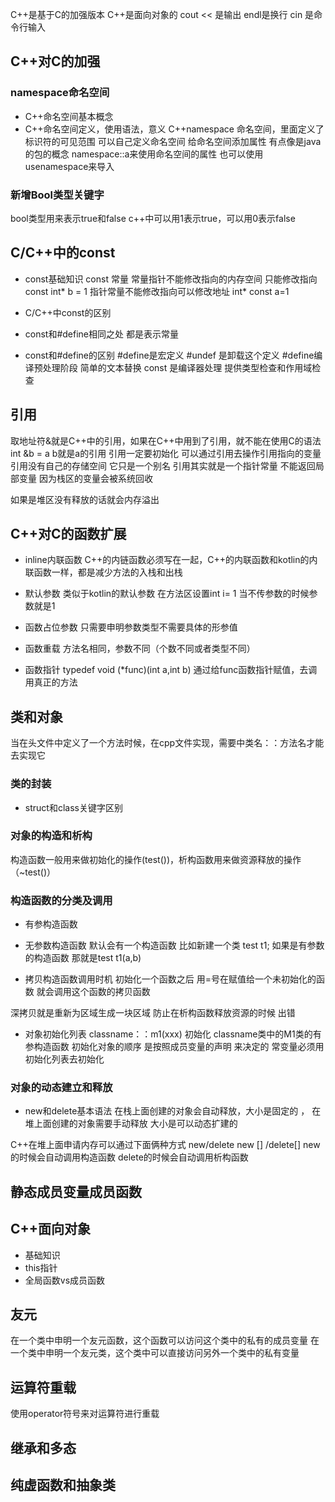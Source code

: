 C++是基于C的加强版本
C++是面向对象的
cout << 是输出
endl是换行
cin 是命令行输入
## C++对C的加强
### namespace命名空间
- C++命名空间基本概念
- C++命名空间定义，使用语法，意义
C++namespace 命名空间，里面定义了标识符的可见范围
可以自己定义命名空间 给命名空间添加属性 有点像是java的包的概念 
namespace::a来使用命名空间的属性 也可以使用 usenamespace来导入

### 新增Bool类型关键字
bool类型用来表示true和false
c++中可以用1表示true，可以用0表示false

##  C/C++中的const
- const基础知识
const 常量 常量指针不能修改指向的内存空间 只能修改指向 const int* b = 1
指针常量不能修改指向可以修改地址  int* const a=1

- C/C++中const的区别
- const和#define相同之处
都是表示常量
- const和#define的区别
#define是宏定义 #undef 是卸载这个定义
#define编译预处理阶段 简单的文本替换
const 是编译器处理 提供类型检查和作用域检查


## 引用
取地址符&就是C++中的引用，如果在C++中用到了引用，就不能在使用C的语法
int &b = a b就是a的引用
引用一定要初始化
可以通过引用去操作引用指向的变量
引用没有自己的存储空间 它只是一个别名
引用其实就是一个指针常量
不能返回局部变量 因为栈区的变量会被系统回收

如果是堆区没有释放的话就会内存溢出 

## C++对C的函数扩展
- inline内联函数
C++的内链函数必须写在一起，C++的内联函数和kotlin的内联函数一样，都是减少方法的入栈和出栈

- 默认参数
类似于kotlin的默认参数 在方法区设置int i= 1 当不传参数的时候参数就是1
- 函数占位参数
只需要申明参数类型不需要具体的形参值 

- 函数重载
 方法名相同，参数不同（个数不同或者类型不同）

- 函数指针
typedef void (*func)(int a,int b)
通过给func函数指针赋值，去调用真正的方法

## 类和对象
当在头文件中定义了一个方法时候，在cpp文件实现，需要中类名：：方法名才能去实现它

### 类的封装

- struct和class关键字区别

### 对象的构造和析构
构造函数一般用来做初始化的操作(test())，析构函数用来做资源释放的操作（~test()）

### 构造函数的分类及调用
- 有参构造函数
- 无参数构造函数
默认会有一个构造函数
比如新建一个类 test t1;
如果是有参数的构造函数 那就是test t1(a,b)

- 拷贝构造函数调用时机
初始化一个函数之后 用=号在赋值给一个未初始化的函数 就会调用这个函数的拷贝函数 

深拷贝就是重新为区域生成一块区域 防止在析构函数释放资源的时候 出错


- 对象初始化列表
classname：：m1(xxx) 初始化 classname类中的M1类的有参构造函数
初始化对象的顺序  是按照成员变量的声明 来决定的
常变量必须用初始化列表去初始化


### 对象的动态建立和释放
- new和delete基本语法
在栈上面创建的对象会自动释放，大小是固定的 ，
在堆上面创建的对象需要手动释放 大小是可以动态扩建的

C++在堆上面申请内存可以通过下面俩种方式
new/delete
new [] /delete[]
new的时候会自动调用构造函数 delete的时候会自动调用析构函数

## 静态成员变量成员函数

## C++面向对象
- 基础知识
- this指针
- 全局函数vs成员函数 

## 友元
在一个类中申明一个友元函数，这个函数可以访问这个类中的私有的成员变量
在一个类中申明一个友元类，这个类中可以直接访问另外一个类中的私有变量

## 运算符重载
使用operator符号来对运算符进行重载
## 继承和多态

## 纯虚函数和抽象类


























